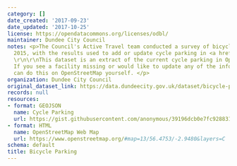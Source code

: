 ```yaml
---
category: []
date_created: '2017-09-23'
date_updated: '2017-10-25'
license: https://opendatacommons.org/licenses/odbl/
maintainer: Dundee City Council
notes: <p>The Council's Active Travel team conducted a survey of bicycle parking in
  2015, with the results used to add or update cycle parking in <a href="https://www.openstreetmap.org">OpenStreetMap</a>.
  \r\n\r\nThis dataset is an extract of the current cycle parking in OpenStreetMap.
  If you see a facility missing or would like to update any of the information you
  can do this on OpenStreetMap yourself. </p>
organization: Dundee City Council
original_dataset_link: https://data.dundeecity.gov.uk/dataset/bicycle-parking
records: null
resources:
- format: GEOJSON
  name: Cycle Parking
  url: https://gist.githubusercontent.com/anonymous/39196dcb0e7fc9288313dbcce0d0da68/raw/8af22904c4a32d9e97afee64f44376ca6b52b3e9/overpass.geojson
- format: HTML
  name: OpenStreetMap Web Map
  url: https://www.openstreetmap.org/#map=13/56.4753/-2.9480&layers=C
schema: default
title: Bicycle Parking
---
```

